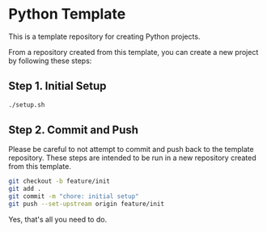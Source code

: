 # Python Template

This is a template repository for creating Python projects.

From a repository created from this template, you can create a new project by following these steps:

## Step 1. Initial Setup

```bash
./setup.sh
```

## Step 2. Commit and Push

Please be careful to not attempt to commit and push back to the template repository.
These steps are intended to be run in a new repository created from this template.

```bash
git checkout -b feature/init
git add .
git commit -m "chore: initial setup"
git push --set-upstream origin feature/init
```

Yes, that's all you need to do.
